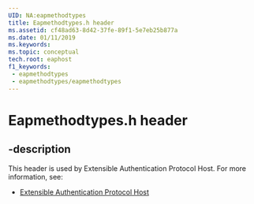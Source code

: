 ```yaml
---
UID: NA:eapmethodtypes
title: Eapmethodtypes.h header
ms.assetid: cf48ad63-8d42-37fe-89f1-5e7eb25b877a
ms.date: 01/11/2019
ms.keywords: 
ms.topic: conceptual
tech.root: eaphost
f1_keywords:
 - eapmethodtypes
 - eapmethodtypes/eapmethodtypes
---
```


# Eapmethodtypes.h header


## -description

This header is used by Extensible Authentication Protocol Host. For more information, see:

- [Extensible Authentication Protocol Host](../_eaphost/index.md)

